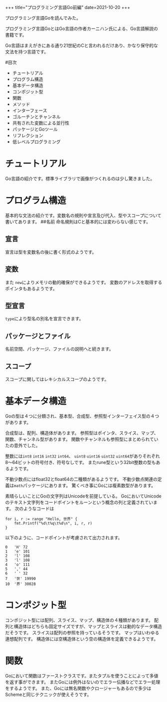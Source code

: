 +++
title="プログラミング言語Go前編"
date=2021-10-20
+++

プログラミング言語Goを読んでみた。

プログラミング言語GoとはGo言語の作者カーニハン氏による、Go言語解説の書籍です。


Go言語はまえがきにある通り21世紀のCと言われるだけあり、かなり保守的な文法を持つ言語です。



#目次
- チュートリアル
- プログラム構造
- 基本データ構造
- コンポジット型
- 関数
- メソッド
- インターフェース
- ゴルーチンとチャンネル
- 共有された変数による並行性
- パッケージとGoツール
- リフレクション
- 低レベルプログラミング

# チュートリアル

Go言語の紹介です。標準ライブラリで画像がつくれるのは少し驚きました。


# プログラム構造
基本的な文法の紹介です。変数名の規則や宣言及び代入、型やスコープについて書いてあります。
##名前
命名規則はCと基本的には変わらない感じです。

##  宣言
宣言は型を変数名の後に書く形式のようです。

## 変数
また `new`によりメモリの動的確保ができるようです。
変数のアドレスを取得するポインタもあるようです。

## 型宣言
`type`により型名の別名を宣言できます。
## パッケージとファイル
名前空間、パッケージ、ファイルの説明へと続きます。

## スコープ
スコープに関してはレキシカルスコープのようです。



# 基本データ構造

Goの型は４つに分類され、基本型、合成型、参照型インターフェイス型の４つがあります。

合成型は、配列、構造体があります。
参照型はポインタ、スライス、マップ、関数、チャンネル型があります。
関数やチャンネルも参照型にまとめられていたの意外でした。



整数には`int8` `int16` `int32`  `int64`、 `uint8` `uint16` `uint32` `uint64`がありそれぞれ8〜64ビットの符号付き、符号なしです。
またrune型という32bit整数の型もあるようです。


不動少数点にはfloat32とfloat64の二種類があるようです。
不動少数点関連の定義は`math`パッケージにあります。
驚くべき事にGoには複素数型があります。

素晴らしいことにGoの文字列はUnicodeを前提している。
GoにおいてUnicodeのテキスト文字列をコードポイントをルーンという概念の列と定義されています。
次のようなコードは

```
for i, r := range "Hello, 世界" {
    fmt.Printf("%d\t%q\t%d\n", i, r, r)  
}
```

以下のように、コードポイントが考慮されて出力されます。

```
0	'H'	72
1	'e'	101
2	'l'	108
3	'l'	108
4	'o'	111
5	','	44
6	' '	32
7	'世'	19990
10	'界'	30028
```


# コンポジット型

コンポジット型には配列、スライス、マップ、構造体の４種類があります。
配列と構造体はどちらも固定サイズですが、マップとスライスは動的なデータ構造だそうです。
スライスは配列の参照を持っているそうです。
マップはいわゆる連想配列です。
構造体には空構造体という空の構造体を定義できるようです。


# 関数
Goにおいて関数はファーストクラスです。またタプルを使うことによって多値を返す事ができます。
またGoには例外はないのでエラー伝播などでエラー処理をするようです。
また、Goには無名関数やクロージャーもあるので多少はSchemeと同じテクニックが使えそうです。
